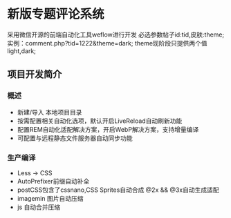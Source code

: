 # 新版专题评论系统
采用微信开源的前端自动化工具weflow进行开发
必选参数帖子id:tid,皮肤:theme;
实例：comment.php?tid=1222&theme=dark;
theme现阶段只提供两个值 light,dark;

## 项目开发简介

### 概述
- 新建/导入 本地项目目录
- 按需配置相关自动化选项，默认开启LiveReload自动刷新功能
- 配置REM自动化适配解决方案，开启WebP解决方案，支持增量编译
- 可配置与远程静态文件服务器自动同步功能

### 生产编译
- Less -> CSS
- AutoPrefixer前缀自动补全
- postCSS包含了cssnano,CSS Sprites自动合成 @2x && @3x自动生成适配
- imagemin 图片自动压缩
- js 自动合并压缩
